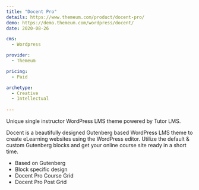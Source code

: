```yaml
---
title: "Docent Pro"
details: https://www.themeum.com/product/docent-pro/
demo: https://demo.themeum.com/wordpress/docent/
date: 2020-08-26

cms: 
  - Wordpress

provider: 
  - Themeum

pricing:
  - Paid

archetype:
  - Creative
  - Intellectual
  
---
```


Unique single instructor WordPress LMS theme powered by Tutor LMS.

Docent is a beautifully designed Gutenberg based WordPress LMS theme to create eLearning websites using the WordPress editor. Utilize the default & custom Gutenberg blocks and get your online course site ready in a short time.

- Based on Gutenberg
- Block specific design
- Docent Pro Course Grid
- Docent Pro Post Grid
